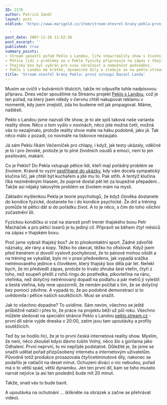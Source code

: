 ```yaml
---
ID: 2176
author: Patrick Zandl
layout: post
oldlink: 'https://www.marigold.cz/item/stream-otevrel-brany-pekla-prvni-vstoupi-daniel-landa

  '
post_date: 2007-11-26 11:52:36
post_excerpt: ''
published: true
summary_points:
- Stream spouští pořad Peklo s Landou, life show/reality show s životními osudy.
- Pětice lidí s problémy se v Pekle fyzicky připravuje na zápas v thajském boxu.
- Thajský box byl vybrán pro svou náročnost a nemožnost podvádění.
- Peklo s Landou má krátké, dynamické díly a sleduje se na peklo.stream.cz.
title: 'Stream otevřel brány Pekla: první vstoupí Daniel Landa'
---
```


Musím se cvičit v bulvárních titulcích, takže mi odpusťte tuhle nadpisovou přípravu. Dnes večer spouštíme na Streamu projekt <a href="http://peklo.stream.cz">Peklo s Landou</a>, což je ten pořad, na který jsem někdy v červnu chtěl nakupovat reklamu v momentě, kdy jsem znejistil, zda ho budeme mít jak propagovat. Máme, naštěstí. 

Peklo s Landou jsme nazvali life show, je to ale spíš taková naše varianta reality show. Něco o tom vyšlo v novinách, něco jste možná četli, možná vás to nezajímalo, protože reality show máte na háku podobně, jako já. Tak něco málo z pozadí, co novináře na tiskovce nezaujalo. 

Já sám Peklu říkám Večerníček pro chlapy, i když, jak testy ukázaly, vděčné je to i pro ženské, protože je to plné životních osudů a emocí, není to jen posilování, makání. 

Co je Peklo? Do Pekla vstupuje pětice lidí, kteří mají pořádný problém se životem. Krásně to vyzní <a href="http://peklo.stream.cz/?m=peklo&a=profil&id=14">sestřihané do ukázky</a>, kdy vám docela sympatický klučina líčí, jak chtěl být kuchařem a jde mu to. Pak střih. A tentýž klučina říká nezměněným hlasem, že poprvé dostal pět let za loupežné přepadení... Takže asi nějaký takovýhle problém se životem mám na mysli. 

Základní myšlenkou Pekla je teorie psychologů, že když člověka dostanete do kondice fyzické, dostanete ho i do kondice psychické. Že dril a tréning pomůže té pětici dát si do pořádku život.  A to je něco, s čím do toho všichni zúčastnění šli. 

Fyzickou kondičku si vzal na starosti profi trenér thajského boxu Petr Macháček a pro pětici loserů je tu jediný cíl. Připravit se během čtyř měsíců na zápas v thajském boxu. 

Proč jsme vybrali thajský box? Je to plnokontaktní sport. Žádné zdvořilé náznaky, ale rány a kopy. Těžko ho okecat, těžko ho ofixlovat. Když jsem před trenérem si dovolil vyslovit pochybnost, že to pánové mohou ošidit a na tréning se vykašlat, bylo mi v praxi předvedeno, jak vypadá srážka netrénovaného jedince s člověkem, který thajský box dělá pár let. Neřekl bych, že mi předvedli zápas, protože to trvalo zhruba šest vteřin, čtyři z toho, než soupeři přešli z rohů ringu do postředka, pikovteřina na ránu, vteřinka, než dotyčný netrénovaný dopadl na podlahu a pár metrů jí vyleštil a šestá vteřina, kdy mne upozornili, že nemám počítat s tím, že se dotyčný bez pomoci zdvihne. A vypadá to, že po podobné demonstraci si to uvědomila i pětice našich soutěžících. Musí se snažit. 

Jak to všechno dopadne? To uvidíme. Sám nevím, všechno se ještě průběžně natáčí i přes to, že práce na projektu běží už půl roku. Všechno můžete sledovat na speciální stránce Peklo s Landou <a href="http://peklo.stream.cz">peklo.stream.cz</a> - první díl série vyjde dneska v 20:00, zatím jsou tam upoutávky a profily soutěžících. 

Teď by se hodilo říci, že je to první česká internetová reality show. Myslím, že není, něco zkoušel kdysi dávno tuším Volný, něco šlo s gorilama jako Odhalení. První neprvní, to mi nepřijde podstatné. Důležité je, že jsme se snažili udělat pořad přizpůsobený internetu a internetovým uživatelům. Původně totiž produkce prosazovala čtyřicetiminutové díly, nakonec se podařilo je natlačit na deset minut. Ochuzeni diváci o nic nebudou, pořad má o to větší spád, větší dynamiku. Jen ten první díl, kam se toho muselo narvat nejvíce (a asi ten poslední) bude mít 20 minut. 

Takže, snad vás to bude bavit. 

A upoutávka na ochutnání ... (klikněte na obrázek a začne se přehrávat video).

<script src="http://www.stream.cz/include/15461"></script>
